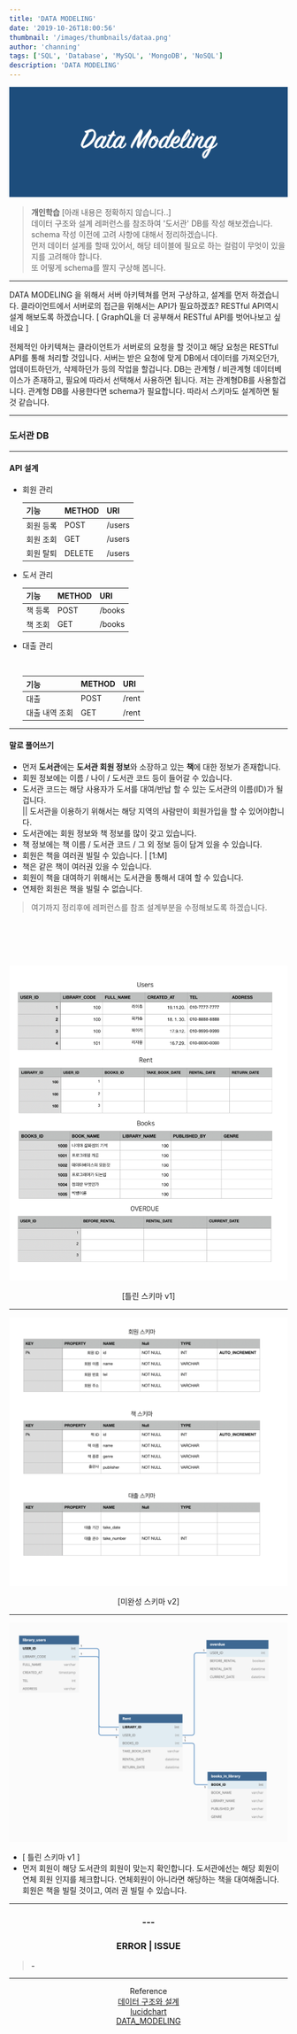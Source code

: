 ```yaml
---
title: 'DATA MODELING'
date: '2019-10-26T18:00:56'
thumbnail: '/images/thumbnails/dataa.png'
author: 'channing'
tags: ['SQL', 'Database', 'MySQL', 'MongoDB', 'NoSQL']
description: 'DATA MODELING'
---
```


![dt](./dataa.png)

> **개인학습** [아래 내용은 정확하지 않습니다..] <br>
> 데이터 구조와 설계 레퍼런스를 참조하여 '도서관' DB를 작성 해보겠습니다.<br>
> schema 작성 이전에 고려 사항에 대해서 정리하겠습니다.<br>
> 먼저 데이터 설계를 할때 있어서, 해당 테이블에 필요로 하는 컬럼이 무엇이 있을지를 고려해야 합니다. <br>
> 또 어떻게 schema를 짤지 구상해 봅니다.

<hr />

DATA MODELING 을 위해서 서버 아키텍쳐를 먼저 구상하고, 설계를 먼저 하겠습니다. 클라이언트에서 서버로의 접근을 위해서는 API가 필요하겠죠? RESTful API역시 설계 해보도록 하겠습니다. [ GraphQL을 더 공부해서 RESTful API를 벗어나보고 싶네요 ]

전체적인 아키텍쳐는 클라이언트가 서버로의 요청을 할 것이고 해당 요청은 RESTful API를 통해 처리할 것입니다. 서버는 받은 요청에 맞게 DB에서 데이터를 가져오던가, 업데이트하던가, 삭제하던가 등의 작업을 할겁니다. DB는 관계형 / 비관계형 데이터베이스가 존재하고, 필요에 따라서 선택해서 사용하면 됩니다. 저는 관계형DB를 사용할겁니다. 관계형 DB를 사용한다면 schema가 필요합니다. 따라서 스키마도 설계하면 될 것 같습니다.

---

### 도서관 DB

---

#### API 설계

- 회원 관리
  <br>

  | 기능      | METHOD | URI    |
  | :-------- | :----- | :----- |
  | 회원 등록 | POST   | /users |
  | 회원 조회 | GET    | /users |
  | 회원 탈퇴 | DELETE | /users |

* 도서 관리
  <br>

  | 기능    | METHOD | URI    |
  | :------ | :----- | :----- |
  | 책 등록 | POST   | /books |
  | 책 조회 | GET    | /books |

* 대출 관리

    <br>

  | 기능           | METHOD | URI   |
  | :------------- | :----- | :---- |
  | 대출           | POST   | /rent |
  | 대출 내역 조회 | GET    | /rent |

---

#### 말로 풀어쓰기

- 먼저 **도서관**에는 **도서관 회원 정보**와 소장하고 있는 **책**에 대한 정보가 존재합니다.
- 회원 정보에는 이름 / 나이 / 도서관 코드 등이 들어갈 수 있습니다.
- 도서관 코드는 해당 사용자가 도서를 대여/반납 할 수 있는 도서관의 이름(ID)가 될겁니다.<br>
  || 도서관을 이용하기 위해서는 해당 지역의 사람만이 회원가입을 할 수 있어야합니다.
- 도서관에는 회원 정보와 책 정보를 많이 갖고 있습니다.
- 책 정보에는 책 이름 / 도서관 코드 / 그 외 정보 등이 담겨 있을 수 있습니다.
- 회원은 책을 여러권 빌릴 수 있습니다. | [1:M]
- 책은 같은 책이 여러권 있을 수 있습니다.
- 회원이 책을 대여하기 위해서는 도서관을 통해서 대여 할 수 있습니다.
- 연체한 회원은 책을 빌릴 수 없습니다.

> 여기까지 정리후에 레퍼런스를 참조 설계부분을 수정해보도록 하겠습니다.

<br>
<br>
<br>
<br>

![tb](./table.png)

<center>

[틀린 스키마 v1]

</center>

---

![scu](./scu.png)

<center>

[미완성 스키마 v2]

</center>

---

![libray](./sch1.png)

- [ 틀린 스키마 v1 ]
- 먼저 회원이 해당 도서관의 회원이 맞는지 확인합니다. 도서관에선는 해당 회원이 연체 회원 인지를 체크합니다. 연체회원이 아니라면 해당하는 책을 대여해줍니다. 회원은 책을 빌릴 것이고, 여러 권 빌릴 수 있습니다.

---

<center>

### ---

### ERROR | ISSUE

</center>

> <b> - </b>

<hr />
<center>

Reference <br>
[데이터 구조와 설계](https://medium.com/@khwsc1/%EB%B2%88%EC%97%AD-%EB%8D%B0%EC%9D%B4%ED%84%B0-%EA%B5%AC%EC%A1%B0%EC%99%80-%EC%84%A4%EA%B3%84-%ED%8A%9C%ED%86%A0%EB%A6%AC%EC%96%BC-b25792a0aa86)<br>
[lucidchart](https://www.lucidchart.com/pages/database-diagram/database-models#discovery__top)<br>
[DATA_MODELING](http://www.dbguide.net/db.db?boardUid=148404&boardConfigUid=9&boardIdx=132)

</center>
